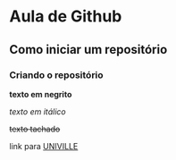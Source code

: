 # Aula de Github
## Como iniciar um repositório
### Criando o repositório
**texto em negrito**

*texto em itálico*

~~texto tachado~~

link para [UNIVILLE](https://univille.br)
